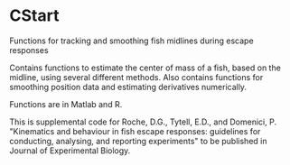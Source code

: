 # CStart
Functions for tracking and smoothing fish midlines during escape responses

Contains functions to estimate the center of mass of a fish, based on the midline, using several different methods.
Also contains functions for smoothing position data and estimating derivatives numerically.

Functions are in Matlab and R.

This is supplemental code for Roche, D.G., Tytell, E.D., and Domenici, P. "Kinematics and behaviour in fish escape responses: guidelines for conducting, analysing, and reporting experiments" to be published in Journal of Experimental Biology.
